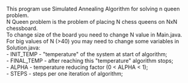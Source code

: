 This program use Simulated Annealing Algorithm for solving n queen problem. </br>
N Queen problem is the problem of placing N chess queens on NxN chessboard.</br>
To change size of the board you need to change N value in Main.java.</br>
For big values of N (>40) you may need to change some variables in Solution.java:</br>
    - INIT_TEMP - "temperature" of the system at start of algorithm;</br>
    - FINAL_TEMP - after reaching this "temperature" algorithm stops;</br>
    - ALPHA - temperature reducing factor (0 < ALPHA < 1);</br>
    - STEPS - steps per one iteration of algorithm;</br>

